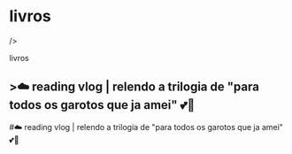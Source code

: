 # livros

<head>
<link real="stylesheet"href="styles.css">/>



<title>livros</title>
</head>

<body>

<heade>livros</header>

<section class="chamada">
<div  class="chamada-texto">
<h1>>☁️ reading vlog | relendo a trilogia de "para todos os garotos que ja amei" 💕📖</h1>
<p>#☁️ reading vlog | relendo a trilogia de "para todos os garotos que ja amei" 💕📖</p>
</did>